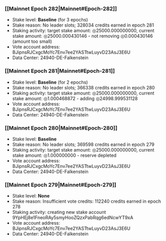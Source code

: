 ### [[Mainnet Epoch 282|Mainnet#Epoch-282]]
* Stake level: **Baseline** (for 3 epochs)
* Stake reason: No leader slots; 328034 credits earned in epoch 281
* Staking activity: target stake amount: ◎25000.000000000, current stake amount: ◎25000.000430146 - not removing ◎0.000430146 (amount too small)
* Vote account address: BJipnsRJCxgcMoYc7Env7ee2YASTtwLuyvD23AsJ3E6U
* Data Center: 24940-DE-Falkenstein
### [[Mainnet Epoch 281|Mainnet#Epoch-281]]
* Stake level: **Baseline** (for 2 epochs)
* Stake reason: No leader slots; 366338 credits earned in epoch 280
* Staking activity: target stake amount: ◎25000.000000000, current stake amount: ◎1.000468872 - adding ◎24998.999531128
* Vote account address: BJipnsRJCxgcMoYc7Env7ee2YASTtwLuyvD23AsJ3E6U
* Data Center: 24940-DE-Falkenstein
### [[Mainnet Epoch 280|Mainnet#Epoch-280]]
* Stake level: **Baseline**
* Stake reason: No leader slots; 369598 credits earned in epoch 279
* Staking activity: target stake amount: ◎25000.000000000, current stake amount: ◎1.000000000 - reserve depleted
* Vote account address: BJipnsRJCxgcMoYc7Env7ee2YASTtwLuyvD23AsJ3E6U
* Data Center: 24940-DE-Falkenstein
### [[Mainnet Epoch 279|Mainnet#Epoch-279]]
* Stake level: **None**
* Stake reason: Insufficient vote credits: 112240 credits earned in epoch 278
* Staking activity: creating new stake account 9YpHEj8e1FneoRAy5smyHooZQzxPabRqg6edNcwYT9xA
* Vote account address: BJipnsRJCxgcMoYc7Env7ee2YASTtwLuyvD23AsJ3E6U
* Data Center: 24940-DE-Falkenstein
